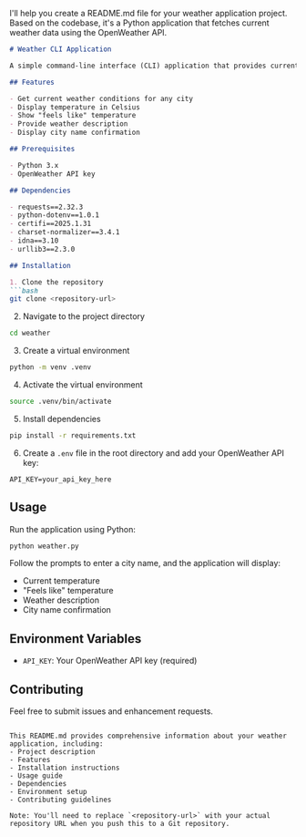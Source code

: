 I'll help you create a README.md file for your weather application project. Based on the codebase, it's a Python application that fetches current weather data using the OpenWeather API.

````markdown:/Users/rokib/BackendBootcamp/weather/README.md
# Weather CLI Application

A simple command-line interface (CLI) application that provides current weather information for any city using the OpenWeather API.

## Features

- Get current weather conditions for any city
- Display temperature in Celsius
- Show "feels like" temperature
- Provide weather description
- Display city name confirmation

## Prerequisites

- Python 3.x
- OpenWeather API key

## Dependencies

- requests==2.32.3
- python-dotenv==1.0.1
- certifi==2025.1.31
- charset-normalizer==3.4.1
- idna==3.10
- urllib3==2.3.0

## Installation

1. Clone the repository
```bash
git clone <repository-url>
````

2. Navigate to the project directory

```bash
cd weather
```

3. Create a virtual environment

```bash
python -m venv .venv
```

4. Activate the virtual environment

```bash
source .venv/bin/activate
```

5. Install dependencies

```bash
pip install -r requirements.txt
```

6. Create a `.env` file in the root directory and add your OpenWeather API key:

```plaintext
API_KEY=your_api_key_here
```

## Usage

Run the application using Python:

```bash
python weather.py
```

Follow the prompts to enter a city name, and the application will display:

- Current temperature
- "Feels like" temperature
- Weather description
- City name confirmation

## Environment Variables

- `API_KEY`: Your OpenWeather API key (required)

## Contributing

Feel free to submit issues and enhancement requests.

```

This README.md provides comprehensive information about your weather application, including:
- Project description
- Features
- Installation instructions
- Usage guide
- Dependencies
- Environment setup
- Contributing guidelines

Note: You'll need to replace `<repository-url>` with your actual repository URL when you push this to a Git repository.
```
